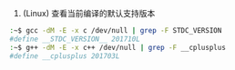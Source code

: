 1. (Linux) 查看当前编译的默认支持版本

```bash
:~$ gcc -dM -E -x c /dev/null | grep -F STDC_VERSION
#define __STDC_VERSION__ 201710L
:~$ g++ -dM -E -x c++ /dev/null | grep -F __cplusplus
#define __cplusplus 201703L
```
